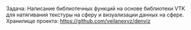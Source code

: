 Задача: Написание библиотечных функций на основе библиотеки VTK для
натягивания текстуры на сферу и визуализации данных на сфере. 
Хранилище проекта: https://github.com/veilanexyz/denviz
